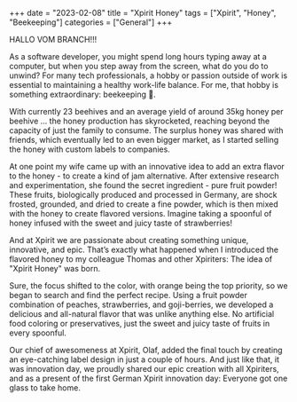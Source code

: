+++
date = "2023-02-08"
title = "Xpirit Honey"
tags = ["Xpirit", "Honey", "Beekeeping"]
categories = ["General"]
+++

HALLO VOM BRANCH!!!


As a software developer, you might spend long hours typing away at a computer, but when you step away from the screen, what do you do to unwind? <!--more--> For many tech professionals, a hobby or passion outside of work is essential to maintaining a healthy work-life balance. For me, that hobby is something extraordinary: beekeeping 🐝.

With currently 23 beehives and an average yield of around 35kg honey per beehive ... the honey production has skyrocketed, reaching beyond the capacity of just the family to consume. The surplus honey was shared with friends, which eventually led to an even bigger market, as I started selling the honey with custom labels to companies.

At one point my wife came up with an innovative idea to add an extra flavor to the honey - to create a kind of jam alternative. After extensive research and experimentation, she found the secret ingredient - pure fruit powder! These fruits, biologically produced and processed in Germany, are shock frosted, grounded, and dried to create a fine powder, which is then mixed with the honey to create flavored versions. Imagine taking a spoonful of honey infused with the sweet and juicy taste of strawberries!

And at Xpirit we are passionate about creating something unique, innovative, and epic. That’s exactly what happened when I introduced the flavored honey to my colleague Thomas and other Xpiriters: The idea of "Xpirit Honey" was born.

Sure, the focus shifted to the color, with orange being the top priority, so we began to search and find the perfect recipe. Using a fruit powder combination of peaches, strawberries, and goji-berries, we developed a delicious and all-natural flavor that was unlike anything else. No artificial food coloring or preservatives, just the sweet and juicy taste of fruits in every spoonful.

Our chief of awesomeness at Xpirit, Olaf, added the final touch by creating an eye-catching label design in just a couple of hours. And just like that, it was innovation day, we proudly shared our epic creation with all Xpiriters, and as a present of the first German Xpirit innovation day: Everyone got one glass to take home.
